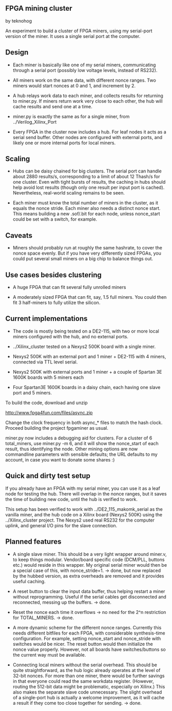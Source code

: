 FPGA mining cluster
-------------------

by teknohog

An experiment to build a cluster of FPGA miners, using my serial-port
version of the miner. It uses a single serial port at the computer.


Design
------

* Each miner is basically like one of my serial miners, communicating
  through a serial port (possibly low voltage levels, instead of
  RS232).

* All miners work on the same data, with different nonce ranges. Two
  miners would start nonces at 0 and 1, and increment by 2.

* A hub relays work data to each miner, and collects results for
  returning to miner.py. If miners return work very close to each
  other, the hub will cache results and send one at a time.
 
* miner.py is exactly the same as for a single miner, from
  ../Verilog_Xilinx_Port

* Every FPGA in the cluster now includes a hub. For leaf nodes it acts
  as a serial send buffer. Other nodes are configured with external
  ports, and likely one or more internal ports for local miners.


Scaling
-------

* Hubs can be daisy chained for big clusters. The serial port can
  handle about 2880 results/s, corresponding to a limit of about 12
  Thash/s for one cluster. Even with tight bursts of results, the
  caching in hubs should help avoid lost results (though only one
  result per input port is cached). Nevertheless, real-world scaling
  remains to be seen.

* Each miner must know the total number of miners in the cluster, as
  it equals the nonce stride. Each miner also needs a distinct nonce
  start. This means building a new .sof/.bit for each node, unless
  nonce_start could be set with a switch, for example.


Caveats
-------

* Miners should probably run at roughly the same hashrate, to cover
  the nonce space evenly. But if you have very differently sized
  FPGAs, you could put several small miners on a big chip to balance
  things out.


Use cases besides clustering
----------------------------

* A huge FPGA that can fit several fully unrolled miners

* A moderately sized FPGA that can fit, say, 1.5 full miners. You
  could then fit 3 half-miners to fully utilize the silicon.


Current implementations
-----------------------

* The code is mostly being tested on a DE2-115, with two or more local
  miners configured with the hub, and no external ports.

* ../Xilinx_cluster tested on a Nexys2 500K board with a single miner.

* Nexys2 500K with an external port and 1 miner + DE2-115 with 4
  miners, connected via TTL level serial.

* Nexys2 500K with external ports and 1 miner + a couple of Spartan 3E
  1600K boards with 5 miners each

* Four Spartan3E 1600K boards in a daisy chain, each having one slave
  port and 5 miners.

To build the code, download and unzip

http://www.fpga4fun.com/files/async.zip

Change the clock frequency in both async_* files to match the hash
clock. Proceed building the project fpgaminer as usual.

miner.py now includes a debugging aid for clusters. For a cluster of 6
total_miners, use miner.py -m 6, and it will show the nonce_start of
each result, thus identifying the node. Other mining options are now
commandline parameters with sensible defaults; the URL defaults to my
account, in case you want to donate some shares :)


Quick and dirty test setup
--------------------------

If you already have an FPGA with my serial miner, you can use it as a
leaf node for testing the hub. There will overlap in the nonce ranges,
but it saves the time of building new code, until the hub is verified
to work.

This setup has been verified to work with ../DE2_115_makomk_serial as
the vanilla miner, and the hub code on a Xilinx board (Nexys2 500K)
using the ../Xilinx_cluster project. The Nexys2 used real RS232 for
the computer uplink, and general I/O pins for the slave connection.


Planned features
----------------

* A single slave miner. This should be a very light wrapper around
  miner.v, to keep things modular. Vendor/board specific code
  (DCM/PLL, buttons etc.)  would reside in this wrapper. My original
  serial miner would then be a special case of this, with
  nonce_stride=1. -> done, but now replaced by the hubbed version, as
  extra overheads are removed and it provides useful caching.

* A reset button to clear the input data buffer, thus helping restart
  a miner without reprogramming. Useful if the serial cables get
  disconnected and reconnected, messing up the buffers. -> done.

* Reset the nonce each time it overflows -> no need for the 2^n
  restriction for TOTAL_MINERS. -> done.

* A more dynamic scheme for the different nonce ranges. Currently this
  needs different bitfiles for each FPGA, with considerable
  synthesis-time configuration. For example, setting nonce_start and
  nonce_stride with switches would be nicer. The reset button would
  then initialize the nonce value properly. However, not all boards
  have switches/buttons so the current way must be available.

* Connecting local miners without the serial overhead. This should be
  quite straightforward, as the hub logic already operates at the
  level of 32-bit nonces. For more than one miner, there would be
  further savings in that everyone could read the same workdata
  register. (However, routing the 512-bit data might be problematic,
  especially on Xilinx.) This also makes the separate slave code
  unnecessary. The slight overhead of a single-port hub is actually a
  welcome improvement, as it will cache a result if they come too
  close together for sending. -> done.
